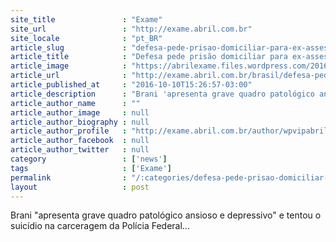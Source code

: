 ```yaml
---
site_title               : "Exame"
site_url                 : "http://exame.abril.com.br"
site_locale              : "pt_BR"
article_slug             : "defesa-pede-prisao-domiciliar-para-ex-assessor-de-palocci"
article_title            : "Defesa pede prisão domiciliar para ex-assessor de Palocci"
article_image            : "https://abrilexame.files.wordpress.com/2016/10/size_960_16_9_antigo-assessor-do-ex-ministro-antonio-palocci-branislav-kontic-preso-na-lava-jato.jpg?quality=70&strip=all&w=960"
article_url              : "http://exame.abril.com.br/brasil/defesa-pede-prisao-domiciliar-para-ex-assessor-de-palocci/"
article_published_at     : "2016-10-10T15:26:57-03:00"
article_description      : "Brani 'apresenta grave quadro patológico ansioso e depressivo' e tentou o suicídio na carceragem da Polícia Federal..."
article_author_name      : ""
article_author_image     : null
article_author_biography : null
article_author_profile   : "http://exame.abril.com.br/author/wpvipabril/"
article_author_facebook  : null
article_author_twitter   : null
category                 : ['news']
tags                     : ['Exame']
permalink                : "/:categories/defesa-pede-prisao-domiciliar-para-ex-assessor-de-palocci/"
layout                   : post
---
```


Brani "apresenta grave quadro patológico ansioso e depressivo" e tentou o suicídio na carceragem da Polícia Federal...
